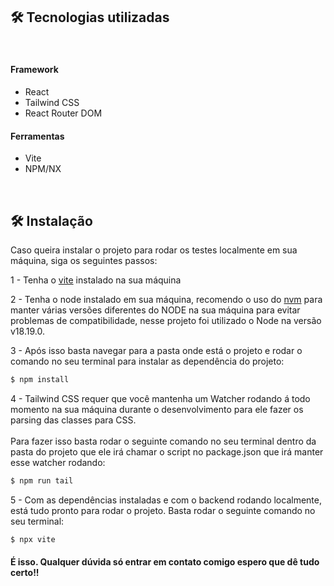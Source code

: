 ## <b> 🛠 Tecnologias utilizadas </b>
<br>

#### Framework

- React
- Tailwind CSS
- React Router DOM

#### Ferramentas

- Vite
- NPM/NX

<br>

## 🛠 Instalação

<p>Caso queira instalar o projeto para rodar os testes localmente em sua máquina, siga os seguintes passos:</p>

1 - Tenha o [vite](https://vitejs.dev/guide/) instalado na sua máquina

2 - Tenha o node instalado em sua máquina, recomendo o uso do [nvm](https://github.com/nvm-sh/nvm) para manter várias versões diferentes do NODE na sua máquina para evitar problemas de compatibilidade, nesse projeto foi utilizado o Node na versão v18.19.0.

3 - Após isso basta navegar para a pasta onde está o projeto e rodar o comando no seu terminal para instalar as dependência do projeto: <br/>

```sh
$ npm install
```
4 - Tailwind CSS requer que você mantenha um Watcher rodando á todo momento na sua máquina durante o desenvolvimento para ele fazer os parsing das classes para CSS. <br/>
<br/>
Para fazer isso basta rodar o seguinte comando no seu terminal dentro da pasta do projeto que ele irá chamar o script no package.json que irá manter esse watcher rodando:

```sh
$ npm run tail
```

5 - Com as dependências instaladas e com o backend rodando localmente, está tudo pronto para rodar o projeto. Basta rodar o seguinte comando no seu terminal: <br/>

```sh
$ npx vite
```

#### É isso. Qualquer dúvida só entrar em contato comigo espero que dê tudo certo!!
<br>


